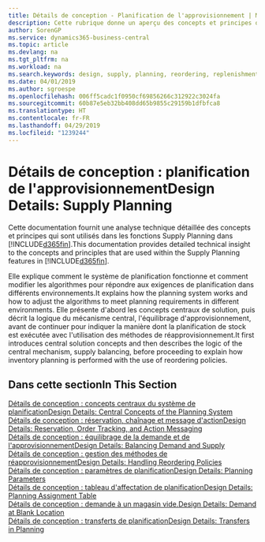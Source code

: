 ```yaml
---
title: Détails de conception - Planification de l'approvisionnement | Microsoft Docs
description: Cette rubrique donne un aperçu des concepts et principes qui sont utilisés avec les fonctionnalités de planification de l'approvisionnement dans Business Central.
author: SorenGP
ms.service: dynamics365-business-central
ms.topic: article
ms.devlang: na
ms.tgt_pltfrm: na
ms.workload: na
ms.search.keywords: design, supply, planning, reordering, replenishment
ms.date: 04/01/2019
ms.author: sgroespe
ms.openlocfilehash: 006ff5cadc1f0950cf69856266c312922c3024fa
ms.sourcegitcommit: 60b87e5eb32bb408dd65b9855c29159b1dfbfca8
ms.translationtype: HT
ms.contentlocale: fr-FR
ms.lasthandoff: 04/29/2019
ms.locfileid: "1239244"
---
```

# <a name="design-details-supply-planning"></a><span data-ttu-id="87cc7-103">Détails de conception : planification de l'approvisionnement</span><span class="sxs-lookup"><span data-stu-id="87cc7-103">Design Details: Supply Planning</span></span>
<span data-ttu-id="87cc7-104">Cette documentation fournit une analyse technique détaillée des concepts et principes qui sont utilisés dans les fonctions Supply Planning dans [!INCLUDE[d365fin](includes/d365fin_md.md)].</span><span class="sxs-lookup"><span data-stu-id="87cc7-104">This documentation provides detailed technical insight to the concepts and principles that are used within the Supply Planning features in [!INCLUDE[d365fin](includes/d365fin_md.md)].</span></span>  

<span data-ttu-id="87cc7-105">Elle explique comment le système de planification fonctionne et comment modifier les algorithmes pour répondre aux exigences de planification dans différents environnements.</span><span class="sxs-lookup"><span data-stu-id="87cc7-105">It explains how the planning system works and how to adjust the algorithms to meet planning requirements in different environments.</span></span> <span data-ttu-id="87cc7-106">Elle présente d'abord les concepts centraux de solution, puis décrit la logique du mécanisme central, l'équilibrage d'approvisionnement, avant de continuer pour indiquer la manière dont la planification de stock est exécutée avec l'utilisation des méthodes de réapprovisionnement.</span><span class="sxs-lookup"><span data-stu-id="87cc7-106">It first introduces central solution concepts and then describes the logic of the central mechanism, supply balancing, before proceeding to explain how inventory planning is performed with the use of reordering policies.</span></span>  

## <a name="in-this-section"></a><span data-ttu-id="87cc7-107">Dans cette section</span><span class="sxs-lookup"><span data-stu-id="87cc7-107">In This Section</span></span>  
[<span data-ttu-id="87cc7-108">Détails de conception : concepts centraux du système de planification</span><span class="sxs-lookup"><span data-stu-id="87cc7-108">Design Details: Central Concepts of the Planning System</span></span>](design-details-central-concepts-of-the-planning-system.md)  
[<span data-ttu-id="87cc7-109">Détails de conception : réservation, chaînage et message d'action</span><span class="sxs-lookup"><span data-stu-id="87cc7-109">Design Details: Reservation, Order Tracking, and Action Messaging</span></span>](design-details-reservation-order-tracking-and-action-messaging.md)  
[<span data-ttu-id="87cc7-110">Détails de conception : équilibrage de la demande et de l'approvisionnement</span><span class="sxs-lookup"><span data-stu-id="87cc7-110">Design Details: Balancing Demand and Supply</span></span>](design-details-balancing-demand-and-supply.md)  
[<span data-ttu-id="87cc7-111">Détails de conception : gestion des méthodes de réapprovisionnement</span><span class="sxs-lookup"><span data-stu-id="87cc7-111">Design Details: Handling Reordering Policies</span></span>](design-details-handling-reordering-policies.md)  
[<span data-ttu-id="87cc7-112">Détails de conception : paramètres de planification</span><span class="sxs-lookup"><span data-stu-id="87cc7-112">Design Details: Planning Parameters</span></span>](design-details-planning-parameters.md)  
[<span data-ttu-id="87cc7-113">Détails de conception : tableau d'affectation de planification</span><span class="sxs-lookup"><span data-stu-id="87cc7-113">Design Details: Planning Assignment Table</span></span>](design-details-planning-assignment-table.md)  
[<span data-ttu-id="87cc7-114">Détails de conception : demande à un magasin vide.</span><span class="sxs-lookup"><span data-stu-id="87cc7-114">Design Details: Demand at Blank Location</span></span>](design-details-demand-at-blank-location.md)  
[<span data-ttu-id="87cc7-115">Détails de conception : transferts de planification</span><span class="sxs-lookup"><span data-stu-id="87cc7-115">Design Details: Transfers in Planning</span></span>](design-details-transfers-in-planning.md)
